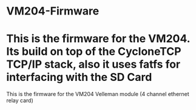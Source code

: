 VM204-Firmware
==============


This is the firmware for the VM204.
Its build on top of the CycloneTCP TCP/IP stack, also it uses fatfs for interfacing with the SD Card
=======
This is the firmware for the VM204 Velleman module (4 channel ethernet relay card)

